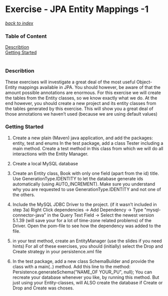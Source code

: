 # Exercise - JPA Entity Mappings -1

[*back to index*](../index.md)

<div class="sidebar">
<h3 id="sb-title">Table of Content</h3>
<a class="toc-ref" href="#describtion">Describtion</a><br>
<a class="toc-ref" href="#getting-started">Getting Started</a><br>
<div id="sidebar-bars"><i class="fa fa-bars"></i></div>
</div>
<div class="break"><br></div>

### Describtion

These exercises will investigate a great deal of the most useful Object-Entity mappings available in JPA. You should however, be aware of that the amount possible annotations are enormous. For this exercise we will create the tables from the Entity classes, so we know exactly what we do. At the end however, you should create a new project and its entity classes from the tables generated by this exercise. This will show you a great deal of those annotations we haven’t used (because we are using default values)

### Getting Started

1. Create a new plain (Maven) java application, and add the packages: entity, test and enums
In the test package, add a class Tester including a main method. Create a test method in this class from which we will do all interactions with the Entity Manager.

2. Create a local MySQL database

3. Create an Entity class, Book with only one field (apart from the id) title. Use GenerationType.IDENTITY to let the     database generate ids automatically (using AUTO_INCREMENT).
  Make sure you understand why you are requested to use GenerationType.IDENTITY and not one of the others.

4. Include the MySQL JDBC Driver to the project. (if it wasn’t included in step 3a)
  Right Click dependencies → Add Dependency  → Type "mysql-connector-java" in the Query Text Field  → Select the newest version 5.1.39 (will save your for a lot of time-zone related problems) of the Driver.
  Open the pom-file to see how the dependency was added to the file.

5. in your test method, create an EntityManager (use the slides if you need hints)
  For all of these exercises, you should (initially) select the Drop and Create strategy in your persistence.xml file

6. In the test package, add a new class SchemaBuilder and provide the class with a main(..) method.
Add this line to the method: Persistence.generateSchema("NAME_OF YOUR_PU", null);
You can recreate your database whenever you like, by running this method. But just using your Entity-classes,  will ALSO create the database if Create or Drop and Create was choses.
